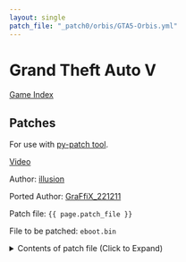 ```yaml
---
layout: single
patch_file: "_patch0/orbis/GTA5-Orbis.yml"
---
```


# Grand Theft Auto V

[Game Index](/patch/#ps4)

## Patches

For use with [py-patch tool](https://github.com/illusion0001/py-patcher-bin/releases/latest).

[Video](https://youtu.be/FqTg3Sij3MQ)

Author: [illusion](https://twitter.com/illusion0002)

Ported Author: [GraFfiX_221211](https://twitter.com/GraFfiX_221211)

Patch file: `{{ page.patch_file }}`

File to be patched: `eboot.bin`

<details>
<summary>Contents of patch file (Click to Expand)</summary>

{% highlight yml %}
{% flexible_include {{ page.patch_file }} %}
{% endhighlight %}

</details>
